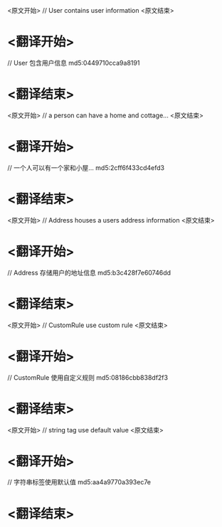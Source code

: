 
<原文开始>
// User contains user information
<原文结束>

# <翻译开始>
// User 包含用户信息 md5:0449710cca9a8191
# <翻译结束>


<原文开始>
// a person can have a home and cottage...
<原文结束>

# <翻译开始>
// 一个人可以有一个家和小屋... md5:2cff6f433cd4efd3
# <翻译结束>


<原文开始>
// Address houses a users address information
<原文结束>

# <翻译开始>
// Address 存储用户的地址信息 md5:b3c428f7e60746dd
# <翻译结束>


<原文开始>
// CustomRule use custom rule
<原文结束>

# <翻译开始>
// CustomRule 使用自定义规则 md5:08186cbb838df2f3
# <翻译结束>


<原文开始>
// string tag use default value
<原文结束>

# <翻译开始>
// 字符串标签使用默认值 md5:aa4a9770a393ec7e
# <翻译结束>


